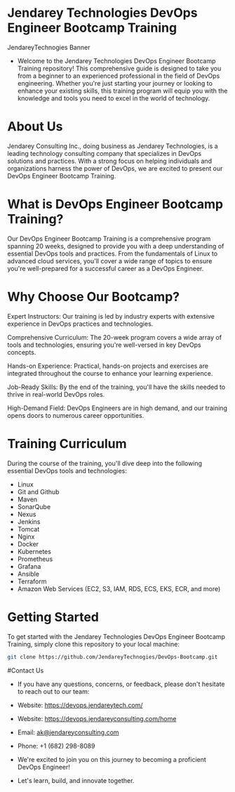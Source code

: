 # Jendarey Technologies DevOps Engineer Bootcamp Training
JendareyTechnogies Banner

- Welcome to the Jendarey Technologies DevOps Engineer Bootcamp Training repository! This comprehensive guide is designed to take you from a beginner to an experienced professional in the field of DevOps engineering. Whether you're just starting your journey or looking to enhance your existing skills, this training program will equip you with the knowledge and tools you need to excel in the world of technology.

# About Us
Jendarey Consulting Inc., doing business as Jendarey Technologies, is a leading technology consulting company that specializes in DevOps solutions and practices. With a strong focus on helping individuals and organizations harness the power of DevOps, we are excited to present our DevOps Engineer Bootcamp Training.

# What is DevOps Engineer Bootcamp Training?
Our DevOps Engineer Bootcamp Training is a comprehensive program spanning 20 weeks, designed to provide you with a deep understanding of essential DevOps tools and practices. From the fundamentals of Linux to advanced cloud services, you'll cover a wide range of topics to ensure you're well-prepared for a successful career as a DevOps Engineer.

# Why Choose Our Bootcamp?
Expert Instructors: Our training is led by industry experts with extensive experience in DevOps practices and technologies.

Comprehensive Curriculum: The 20-week program covers a wide array of tools and technologies, ensuring you're well-versed in key DevOps concepts.

Hands-on Experience: Practical, hands-on projects and exercises are integrated throughout the course to enhance your learning experience.

Job-Ready Skills: By the end of the training, you'll have the skills needed to thrive in real-world DevOps roles.

High-Demand Field: DevOps Engineers are in high demand, and our training opens doors to numerous career opportunities.

# Training Curriculum
During the course of the training, you'll dive deep into the following essential DevOps tools and technologies:

- Linux
- Git and Github
- Maven
- SonarQube
- Nexus
- Jenkins
- Tomcat
- Nginx
- Docker
- Kubernetes
- Prometheus
- Grafana
- Ansible
- Terraform
- Amazon Web Services (EC2, S3, IAM, RDS, ECS, EKS, ECR, and more)
  
# Getting Started
To get started with the Jendarey Technologies DevOps Engineer Bootcamp Training, simply clone this repository to your local machine:

```bash
git clone https://github.com/JendareyTechnogies/DevOps-Bootcamp.git
```

#Contact Us
- If you have any questions, concerns, or feedback, please don't hesitate to reach out to our team:

- Website: https://devops.jendareytech.com/

- Website: https://devops.jendareyconsulting.com/home
  
- Email: ak@jendareyconsulting.com
  
- Phone: +1 (682) 298-8089

- We're excited to join you on this journey to becoming a proficient DevOps Engineer!

- Let's learn, build, and innovate together.

<!---
JendareyTechnologies/JendareyTechnologies is a ✨ special ✨ repository because its `README.md` (this file) appears on your GitHub profile.
You can click the Preview link to take a look at your changes.
--->
